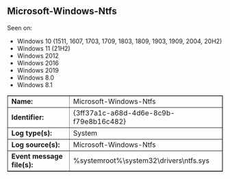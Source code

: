 ## Microsoft-Windows-Ntfs

Seen on:
* Windows 10 (1511, 1607, 1703, 1709, 1803, 1809, 1903, 1909, 2004, 20H2)
* Windows 11 (21H2)
* Windows 2012
* Windows 2016
* Windows 2019
* Windows 8.0
* Windows 8.1

<table border="1" class="docutils">
  <tbody>
    <tr>
      <td><b>Name:</b></td>
      <td>Microsoft-Windows-Ntfs</td>
    </tr>
    <tr>
      <td><b>Identifier:</b></td>
      <td>{3ff37a1c-a68d-4d6e-8c9b-f79e8b16c482}</td>
    </tr>
    <tr>
      <td><b>Log type(s):</b></td>
      <td>System</td>
    </tr>
    <tr>
      <td><b>Log source(s):</b></td>
      <td>Microsoft-Windows-Ntfs</td>
    </tr>
    <tr>
      <td><b>Event message file(s):</b></td>
      <td>%systemroot%\system32\drivers\ntfs.sys</td>
    </tr>
  </tbody>
</table>

&nbsp;

